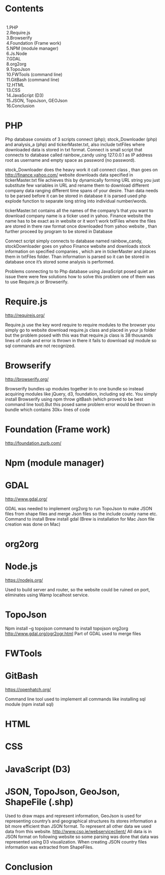 Contents
==========

<br> &nbsp;1.PHP
<br> &nbsp;2.Require.js
<br> &nbsp;3.Browserify
<br> &nbsp;4.Foundation (Frame work)
<br> &nbsp;5.NPM (module manager)
<br> &nbsp;6.Js.Node
<br> &nbsp;7.GDAL
<br> &nbsp;8.org2org
<br> &nbsp;9.TopoJson
<br> &nbsp;10.FWTools (command line)
<br> &nbsp;11.GitBash (command line)
<br> &nbsp;12.HTML
<br> &nbsp;13.CSS
<br> &nbsp;14.JavaScript (D3)
<br> &nbsp;15.JSON, TopoJson, GEOJson
<br> &nbsp;16.Conclusion


PHP
======
Php database consists of 3 scripts connect (php); stock_Downloader (php) and analysis_a (php) and tickerMaster.txt, also include txtFiles where downloaded data is stored in txt format.
Connect is small script that connects to database called rainbow_candy using 127.0.0.1 as IP address root as username and empty space as password (no password).

stock_Downloader does the heavy work it call connect class  , than goes on http://finance.yahoo.com/ website downloads data specified in tickerMaster.txt file achieves this by dynamically forming URL string you just substitute few variables in URL and rename them to download different company data ranging different time spans of your desire. Than data needs to be parsed before it can be stored in database it is parsed used php explode function to separate long string into individual number/words.

tickerMaster.txt contains all the names of the company’s that you want to download company name is a ticker used in yahoo. Finance website the name has to be exact as in website or it won’t work
txtFiles where the files are stored in there raw format once downloaded from yahoo website , than further proceed by program to be stored in Database 

Connect script simply connects to database named rainbow_candy, stockDownloader goes on yahoo Finance website and downloads stock information on specified companies , which are in tickerMaster and places them in txtFiles folder. Than information is parsed so it can be stored in database once it’s stored some analysis is performed.



Problems connecting to to Php database using JavaScript posed quiet an issue there were few solutions how to solve this problem one of them was to use Require.js or Browserify.


Require.js
=======
http://requirejs.org/

Require.js use the key word require to require modules to the browser you simply go to website download require.js class and placed in your js folder but the problem posed with this was that require.js class is 38 thousands lines of code and error is thrown in there it fails to download sql module so sql commands are not recognized.

Browserify
=======
http://browserify.org/

Browserify bundles up modules together in to one bundle so instead acquiring modules like jQuery, d3, foundation, including sql etc. You simply install Browserify using npm throw gitBash (which proved to be best command line tool).But this posed same problem error would be thrown in bundle which contains 30k+ lines of code

Foundation (Frame work)
=======
http://foundation.zurb.com/

Npm (module manager)
=======

GDAL
=======
http://www.gdal.org/

GDAL was needed to implement org2org to run TopoJson to make JSON files from shape files and merge Json files so the include county name etc.
Command to install
Brew install gdal 
(Brew is installation for Mac Json file creation was done on Mac)

org2org 
=======

Node.js
========
https://nodejs.org/

Used to build server and router, so the website could be ruined on port, eliminates using Wamp localhost service.

TopoJson
=======
Npm install –g topojson  command to install topojson 
org2org
http://www.gdal.org/ogr2ogr.html
Part of GDAL used to merge files

FWTools
=======

GitBash
=======
https://openhatch.org/

Command line tool used to implement all commands like installing sql module (npm install sql)

HTML
=======

CSS
=======

JavaScript (D3)
=======


JSON, TopoJson, GeoJson, ShapeFile (.shp)
=======
Used to draw maps and represent information, GeoJson is used for representing country’s and geographical structures its stores information a bit more efficient than JSON format. To represent all other data we used data from this website.
http://www.cso.ie/webserviceclient/
All data is in JSON format on following website so some parsing was done that data was represented using D3 visualization.
When creating JSON country files information was extracted from ShapeFiles.

Conclusion
=======
